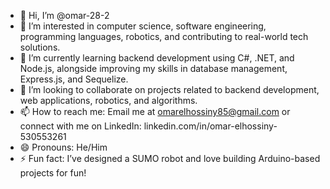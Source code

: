 - 👋 Hi, I’m @omar-28-2  
- 👀 I’m interested in computer science, software engineering, programming languages, robotics, and contributing to real-world tech solutions.
- 🌱 I’m currently learning backend development using C#, .NET, and Node.js, alongside improving my skills in database management, Express.js, and Sequelize.
- 💞️ I’m looking to collaborate on projects related to backend development, web applications, robotics, and algorithms.
- 📫 How to reach me: Email me at omarelhossiny85@gmail.com or connect with me on LinkedIn: linkedin.com/in/omar-elhossiny-530553261
- 😄 Pronouns: He/Him
- ⚡ Fun fact: I’ve designed a SUMO robot and love building Arduino-based projects for fun!

<!---
omar-28-2/omar-28-2 is a ✨ special ✨ repository because its `README.md` (this file) appears on your GitHub profile.
You can click the Preview link to take a look at your changes.
--->
